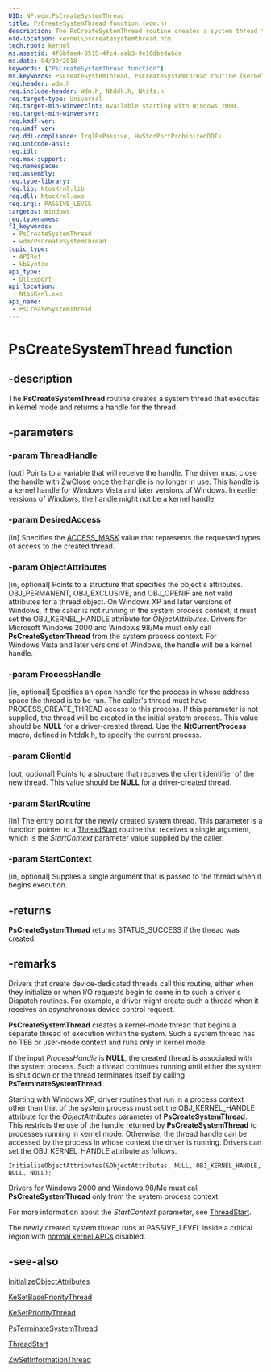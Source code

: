 ```yaml
---
UID: NF:wdm.PsCreateSystemThread
title: PsCreateSystemThread function (wdm.h)
description: The PsCreateSystemThread routine creates a system thread that executes in kernel mode and returns a handle for the thread.
old-location: kernel\pscreatesystemthread.htm
tech.root: kernel
ms.assetid: 4f6bfae4-8515-4fc4-aab3-9e16dbeda6da
ms.date: 04/30/2018
keywords: ["PsCreateSystemThread function"]
ms.keywords: PsCreateSystemThread, PsCreateSystemThread routine [Kernel-Mode Driver Architecture], k108_858fe76b-471d-42c9-8844-c14ae33bd235.xml, kernel.pscreatesystemthread, wdm/PsCreateSystemThread
req.header: wdm.h
req.include-header: Wdm.h, Ntddk.h, Ntifs.h
req.target-type: Universal
req.target-min-winverclnt: Available starting with Windows 2000.
req.target-min-winversvr: 
req.kmdf-ver: 
req.umdf-ver: 
req.ddi-compliance: IrqlPsPassive, HwStorPortProhibitedDDIs
req.unicode-ansi: 
req.idl: 
req.max-support: 
req.namespace: 
req.assembly: 
req.type-library: 
req.lib: NtosKrnl.lib
req.dll: NtosKrnl.exe
req.irql: PASSIVE_LEVEL
targetos: Windows
req.typenames: 
f1_keywords:
 - PsCreateSystemThread
 - wdm/PsCreateSystemThread
topic_type:
 - APIRef
 - kbSyntax
api_type:
 - DllExport
api_location:
 - NtosKrnl.exe
api_name:
 - PsCreateSystemThread
---
```


# PsCreateSystemThread function


## -description

The <b>PsCreateSystemThread</b> routine creates a system thread that executes in kernel mode and returns a handle for the thread.

## -parameters

### -param ThreadHandle 

[out]
Points to a variable that will receive the handle. The driver must close the handle with <a href="/windows-hardware/drivers/ddi/ntifs/nf-ntifs-ntclose">ZwClose</a> once the handle is no longer in use. This handle is a kernel handle for Windows Vista and later versions of Windows. In earlier versions of Windows, the handle might not be a kernel handle.

### -param DesiredAccess 

[in]
Specifies the <a href="/windows-hardware/drivers/kernel/access-mask">ACCESS_MASK</a> value that represents the requested types of access to the created thread.

### -param ObjectAttributes 

[in, optional]
Points to a structure that specifies the object's attributes. OBJ_PERMANENT, OBJ_EXCLUSIVE, and OBJ_OPENIF are not valid attributes for a thread object. On Windows XP and later versions of Windows, if the caller is not running in the system process context, it must set the OBJ_KERNEL_HANDLE attribute for <i>ObjectAttributes</i>. Drivers for Microsoft Windows 2000 and Windows 98/Me must only call <b>PsCreateSystemThread</b> from the system process context. For Windows Vista and later versions of Windows, the handle will be a kernel handle.

### -param ProcessHandle 

[in, optional]
Specifies an open handle for the process in whose address space the thread is to be run. The caller's thread must have PROCESS_CREATE_THREAD access to this process. If this parameter is not supplied, the thread will be created in the initial system process. This value should be <b>NULL</b> for a driver-created thread. Use the <b>NtCurrentProcess</b> macro, defined in Ntddk.h, to specify the current process.

### -param ClientId 

[out, optional]
Points to a structure that receives the client identifier of the new thread. This value should be <b>NULL</b> for a driver-created thread.

### -param StartRoutine 

[in]
The entry point for the newly created system thread. This parameter is a function pointer to a <a href="/windows-hardware/drivers/ddi/wdm/nc-wdm-kstart_routine">ThreadStart</a> routine that receives a single argument, which is the <i>StartContext</i> parameter value supplied by the caller.

### -param StartContext 

[in, optional]
Supplies a single argument that is passed to the thread when it begins execution.

## -returns

<b>PsCreateSystemThread</b> returns STATUS_SUCCESS if the thread was created.

## -remarks

Drivers that create device-dedicated threads call this routine, either when they initialize or when I/O requests begin to come in to such a driver's Dispatch routines. For example, a driver might create such a thread when it receives an asynchronous device control request.

<b>PsCreateSystemThread</b> creates a kernel-mode thread that begins a separate thread of execution within the system. Such a system thread has no TEB or user-mode context and runs only in kernel mode.

If the input <i>ProcessHandle</i> is <b>NULL</b>, the created thread is associated with the system process. Such a thread continues running until either the system is shut down or the thread terminates itself by calling <b>PsTerminateSystemThread</b>.

Starting with Windows XP, driver routines that run in a process context other than that of the system process must set the OBJ_KERNEL_HANDLE attribute for the <i>ObjectAttributes</i> parameter of <b>PsCreateSystemThread</b>. This restricts the use of the handle returned by <b>PsCreateSystemThread</b> to processes running in kernel mode. Otherwise, the thread handle can be accessed by the process in whose context the driver is running. Drivers can set the OBJ_KERNEL_HANDLE attribute as follows.


```
InitializeObjectAttributes(&ObjectAttributes, NULL, OBJ_KERNEL_HANDLE, NULL, NULL);
```

Drivers for Windows 2000 and Windows 98/Me must call <b>PsCreateSystemThread</b> only from the system process context.

For more information about the <i>StartContext</i> parameter, see <a href="/windows-hardware/drivers/ddi/wdm/nc-wdm-kstart_routine">ThreadStart</a>.

 The newly created system thread runs at PASSIVE_LEVEL inside a critical region with <a href="/windows-hardware/drivers/kernel/types-of-apcs">normal kernel APCs</a> disabled.

## -see-also

<a href="/windows/win32/api/ntdef/nf-ntdef-initializeobjectattributes">InitializeObjectAttributes</a>



<a href="/windows-hardware/drivers/ddi/ntddk/nf-ntddk-kesetbaseprioritythread">KeSetBasePriorityThread</a>



<a href="/windows-hardware/drivers/ddi/wdm/nf-wdm-kesetprioritythread">KeSetPriorityThread</a>



<a href="/windows-hardware/drivers/ddi/wdm/nf-wdm-psterminatesystemthread">PsTerminateSystemThread</a>



<a href="/windows-hardware/drivers/ddi/wdm/nc-wdm-kstart_routine">ThreadStart</a>



<a href="/windows-hardware/drivers/ddi/ntddk/nf-ntddk-zwsetinformationthread">ZwSetInformationThread</a>